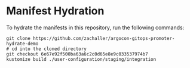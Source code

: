 # Manifest Hydration

To hydrate the manifests in this repository, run the following commands:

```shell
git clone https://github.com/zachaller/argocon-gitops-promoter-hydrate-demo
# cd into the cloned directory
git checkout 6e67e92f500ba63a6c2c0d65e8e9c033537974b7
kustomize build ./user-configuration/staging/integration
```
